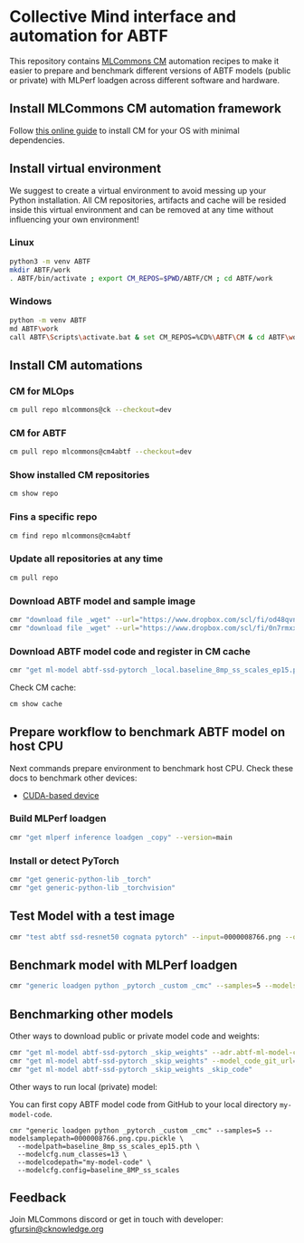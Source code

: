 # Collective Mind interface and automation for ABTF

This repository contains [MLCommons CM](https://github.com/mlcommons/ck) automation recipes 
to make it easier to prepare and benchmark different versions of ABTF models 
(public or private) with MLPerf loadgen across different software and hardware.


## Install MLCommons CM automation framework

Follow [this online guide](https://access.cknowledge.org/playground/?action=install) 
to install CM for your OS with minimal dependencies.


## Install virtual environment

We suggest to create a virtual environment to avoid messing up your Python installation.
All CM repositories, artifacts and cache will be resided inside this virtual environment
and can be removed at any time without influencing your own environment!

### Linux

```bash
python3 -m venv ABTF
mkdir ABTF/work
. ABTF/bin/activate ; export CM_REPOS=$PWD/ABTF/CM ; cd ABTF/work
```
### Windows

```bash
python -m venv ABTF
md ABTF\work
call ABTF\Scripts\activate.bat & set CM_REPOS=%CD%\ABTF\CM & cd ABTF\work
```

## Install CM automations 

### CM for MLOps

```bash
cm pull repo mlcommons@ck --checkout=dev
```

### CM for ABTF

```bash
cm pull repo mlcommons@cm4abtf --checkout=dev
```

### Show installed CM repositories

```bash
cm show repo
```

### Fins a specific repo

```bash
cm find repo mlcommons@cm4abtf
```


### Update all repositories at any time

```bash
cm pull repo
```


### Download ABTF model and sample image

```bash
cmr "download file _wget" --url="https://www.dropbox.com/scl/fi/od48qvnbqyfuy1z3aas84/baseline_8mp_ss_scales_ep15.pth?rlkey=d6ybe7g09g21pondmbd3pivzk&dl=0" --verify=no --md5sum=c36cb56b5f6bf8edbe64f9914506e09d
cmr "download file _wget" --url="https://www.dropbox.com/scl/fi/0n7rmxxwqvg04sxk7bbum/0000008766.png?rlkey=mhmr3ztrlsqk8oa67qtxoowuh&dl=0" --verify=no --md5sum=903306a7c8bfbe6c1ca68fad6e34fe52
```

### Download ABTF model code and register in CM cache

```bash
cmr "get ml-model abtf-ssd-pytorch _local.baseline_8mp_ss_scales_ep15.pth"
```


Check CM cache:
```bash
cm show cache
```


## Prepare workflow to benchmark ABTF model on host CPU

Next commands prepare environment to benchmark host CPU.
Check these docs to benchmark other devices:
* [CUDA-based device](README-cuda.md)

### Build MLPerf loadgen

```bash
cmr "get mlperf inference loadgen _copy" --version=main
```

### Install or detect PyTorch

```bash
cmr "get generic-python-lib _torch"
cmr "get generic-python-lib _torchvision"
```



## Test Model with a test image

```bash
cmr "test abtf ssd-resnet50 cognata pytorch" --input=0000008766.png --output=0000008766_prediction_test.jpg --config=baseline_8MP_ss_scales --num-classes=13
```

## Benchmark model with MLPerf loadgen

```bash
cmr "generic loadgen python _pytorch _custom _cmc" --samples=5 --modelsamplepath=0000008766.png.cpu.pickle --modelpath=baseline_8mp_ss_scales_ep15.pth --modelcfg.num_classes=13 --modelcfg.config=baseline_8MP_ss_scales
```


## Benchmarking other models

Other ways to download public or private model code and weights:
```bash
cmr "get ml-model abtf-ssd-pytorch _skip_weights" --adr.abtf-ml-model-code-git-repo.env.CM_ABTF_MODEL_CODE_GIT_URL=https://github.com/mlcommons/abtf-ssd-pytorch
cmr "get ml-model abtf-ssd-pytorch _skip_weights" --model_code_git_url=https://github.com/mlcommons/abtf-ssd-pytorch --model_code_git_branch=cognata-cm
cmr "get ml-model abtf-ssd-pytorch _skip_weights _skip_code"
```

Other ways to run local (private) model:

You can first copy ABTF model code from GitHub to your local directory `my-model-code`.

```
cmr "generic loadgen python _pytorch _custom _cmc" --samples=5 --modelsamplepath=0000008766.png.cpu.pickle \
  --modelpath=baseline_8mp_ss_scales_ep15.pth \
  --modelcfg.num_classes=13 \
  --modelcodepath="my-model-code" \
  --modelcfg.config=baseline_8MP_ss_scales
```





## Feedback

Join MLCommons discord or get in touch with developer: gfursin@cknowledge.org

